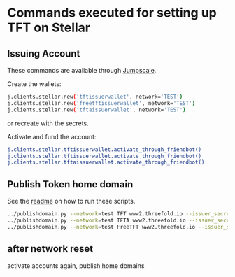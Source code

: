 # Commands executed for setting up TFT  on Stellar

## Issuing Account

These commands are available through [Jumpscale](https://github.com/threefoldtech/jumpscaleX_core).

Create the wallets:

```sh
j.clients.stellar.new('tftissuerwallet', network='TEST')
j.clients.stellar.new('freetftissuerwallet', network='TEST')
j.clients.stellar.new('tftaissuerwallet', network='TEST')
```

or recreate with the secrets.

Activate and fund the account:

```sh
j.clients.stellar.tftissuerwallet.activate_through_friendbot()
j.clients.stellar.tftissuerwallet.activate_through_friendbot()
j.clients.stellar.tftaissuerwallet.activate_through_friendbot()
```

## Publish Token home domain

See the [readme](../readme.md) on how to run these scripts.

```sh
../publishdomain.py --network=test TFT www2.threefold.io --issuer_secret=<Issuer secret>
../publishdomain.py --network=test TFTA www2.threefold.io --issuer_secret=<Issuer secret>
../publishdomain.py --network=test FreeTFT www2.threefold.io --issuer_secret=<Issuer secret>
```


## after network reset

activate accounts again, publish home domains